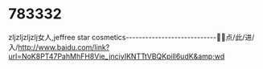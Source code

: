 # 783332
zljzljzljzlj女人,jeffree star cosmetics----------------------------🐥🐥点/此/进/入/http://www.baidu.com/link?url=NoK8PT47PahMhFH8Vie_jnciyIKNTTtVBQKpill6udK&amp;wd
